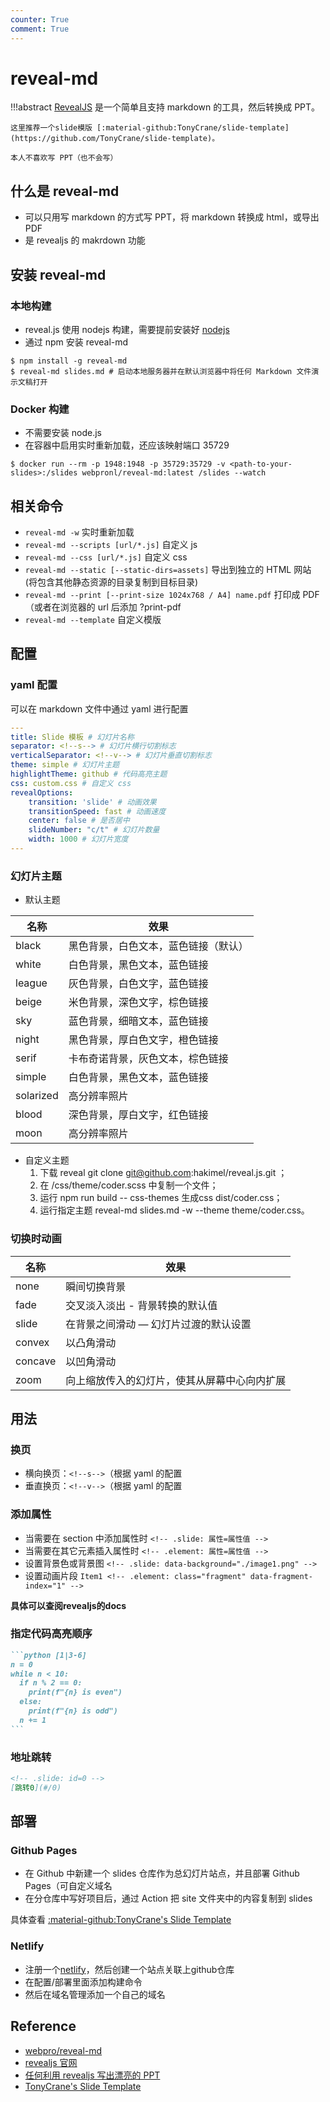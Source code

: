 ```yaml
---
counter: True
comment: True
---
```


# reveal-md

!!!abstract
    [RevealJS](https://github.com/hakimel/reveal.js/) 是一个简单且支持 markdown 的工具，然后转换成 PPT。

    这里推荐一个slide模版 [:material-github:TonyCrane/slide-template](https://github.com/TonyCrane/slide-template)。

    本人不喜欢写 PPT（也不会写）

## 什么是 reveal-md

- 可以只用写 markdown 的方式写 PPT，将 markdown 转换成 html，或导出 PDF
- 是 revealjs 的 makrdown 功能

## 安装 reveal-md

### 本地构建

- reveal.js 使用 nodejs 构建，需要提前安装好 [nodejs](https://nodejs.org/zh-cn)
- 通过 npm 安装 reveal-md
```shell
$ npm install -g reveal-md
$ reveal-md slides.md # 启动本地服务器并在默认浏览器中将任何 Markdown 文件演示文稿打开
```

### Docker 构建

- 不需要安装 node.js
- 在容器中启用实时重新加载，还应该映射端口 35729
```shell
$ docker run --rm -p 1948:1948 -p 35729:35729 -v <path-to-your-slides>:/slides webpronl/reveal-md:latest /slides --watch
```

## 相关命令

- `reveal-md -w` 实时重新加载
- `reveal-md --scripts [url/*.js]` 自定义 js
- `reveal-md --css [url/*.js]` 自定义 css 
- `reveal-md --static [--static-dirs=assets]` 导出到独立的 HTML 网站 (将包含其他静态资源的目录复制到目标目录)
- `reveal-md --print [--print-size 1024x768 / A4] name.pdf`  打印成 PDF（或者在浏览器的 url 后添加 ?print-pdf
- `reveal-md --template` 自定义模版

## 配置


### yaml 配置

可以在 markdown 文件中通过 yaml 进行配置

```yaml
---
title: Slide 模板 # 幻灯片名称
separator: <!--s--> # 幻灯片横行切割标志
verticalSeparator: <!--v--> # 幻灯片垂直切割标志
theme: simple # 幻灯片主题
highlightTheme: github # 代码高亮主题
css: custom.css # 自定义 css
revealOptions:
    transition: 'slide' # 动画效果
    transitionSpeed: fast # 动画速度
    center: false # 是否居中
    slideNumber: "c/t" # 幻灯片数量
    width: 1000 # 幻灯片宽度
---
```

### 幻灯片主题

- 默认主题

| 名称      | 效果                                 |
| --------- | ------------------------------------ |
| black     | 黑色背景，白色文本，蓝色链接（默认） |
| white     | 白色背景，黑色文本，蓝色链接         |
| league    | 灰色背景，白色文字，蓝色链接         |
| beige     | 米色背景，深色文字，棕色链接         |
| sky       | 蓝色背景，细暗文本，蓝色链接         |
| night     | 黑色背景，厚白色文字，橙色链接       |
| serif     | 卡布奇诺背景，灰色文本，棕色链接     |
| simple    | 白色背景，黑色文本，蓝色链接         |
| solarized | 高分辨率照片                         |
| blood     | 深色背景，厚白文字，红色链接         |
| moon      | 高分辨率照片                         |

- 自定义主题
    1. 下载 reveal git clone git@github.com:hakimel/reveal.js.git ；
    2. 在 /css/theme/coder.scss 中复制一个文件；
    3. 运行 npm run build -- css-themes 生成css dist/coder.css；
    4. 运行指定主题 reveal-md slides.md -w --theme theme/coder.css。

### 切换时动画

| 名称    | 效果                                         |
| ------- | -------------------------------------------- |
| none    | 瞬间切换背景                                 |
| fade    | 交叉淡入淡出 - 背景转换的默认值              |
| slide   | 在背景之间滑动 — 幻灯片过渡的默认设置        |
| convex  | 以凸角滑动                                   |
| concave | 以凹角滑动                                   |
| zoom    | 向上缩放传入的幻灯片，使其从屏幕中心向内扩展 |



## 用法

### 换页

- 横向换页：`<!--s-->`（根据 yaml 的配置
- 垂直换页：`<!--v-->`（根据 yaml 的配置

### 添加属性

- 当需要在 section 中添加属性时 `<!-- .slide: 属性=属性值 -->`
- 当需要在其它元素插入属性时 `<!-- .element: 属性=属性值 -->`
- 设置背景色或背景图 `<!-- .slide: data-background="./image1.png" -->`
- 设置动画片段 `Item1 <!-- .element: class="fragment" data-fragment-index="1" -->`

**具体可以查阅revealjs的docs**

### 指定代码高亮顺序

````markdown
```python [1|3-6]
n = 0
while n < 10:
  if n % 2 == 0:
    print(f"{n} is even")
  else:
    print(f"{n} is odd")
  n += 1
```
````


### 地址跳转

```markdown
<!-- .slide: id=0 -->
[跳转0](#/0)
```

## 部署


### Github Pages

- 在 Github 中新建一个 slides 仓库作为总幻灯片站点，并且部署 Github Pages（可自定义域名
- 在分仓库中写好项目后，通过 Action 把 site 文件夹中的内容复制到 slides

<!-- 可访问站点 [jujimeizuo' slides](http://slides.jujimeizuo.cn/) -->

具体查看 [:material-github:TonyCrane's Slide Template](https://github.com/TonyCrane/slide-template)

### Netlify

- 注册一个[netlify](https://app.netlify.com/)，然后创建一个站点关联上github仓库
- 在配置/部署里面添加构建命令
- 然后在域名管理添加一个自己的域名

## Reference
- [webpro/reveal-md](https://github.com/webpro/reveal-md)
- [revealjs 官网](https://revealjs.com/)
- [任何利用 revealjs 写出漂亮的 PPT](https://segmentfault.com/a/1190000042014461#item-3-6)
- [TonyCrane's Slide Template](https://github.com/TonyCrane/slide-template)